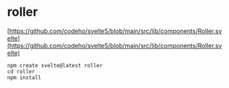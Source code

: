 # roller
[https://github.com/codeho/svelte5/blob/main/src/lib/components/Roller.svelte](https://github.com/codeho/svelte5/blob/main/src/lib/components/Roller.svelte)


```
npm create svelte@latest roller
cd roller
npm install
```
